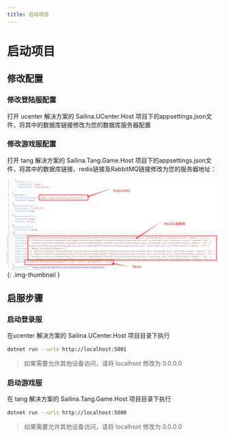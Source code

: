 ```yaml
---
title: 启动项目
---
```


# 启动项目

## 修改配置
### 修改登陆服配置

打开 ucenter 解决方案的 Sailina.UCenter.Host 项目下的appsettings.json文件，将其中的数据库链接修改为您的数据库服务器配置

### 修改游戏服配置

打开 tang 解决方案的 Sailina.Tang.Game.Host 项目下的appsettings.json文件，将其中的数据库链接、redis链接及RabbitMQ链接修改为您的服务器地址：

![配置图片](/assets/img/20240205104541.png){: .img-thumbnail }


## 启服步骤

### 启动登录服

在ucenter 解决方案的 Sailina.UCenter.Host 项目目录下执行 

``` bash
dotnet run --urls http://localhost:5001
 ```

> 如果需要允许其他设备访问，请将 localhsot 修改为 0.0.0.0

### 启动游戏服

在 tang 解决方案的 Sailina.Tang.Game.Host 项目目录下执行
``` bash
dotnet run --urls http://localhost:5000
```

> 如果需要允许其他设备访问，请将 localhsot 修改为 0.0.0.0
